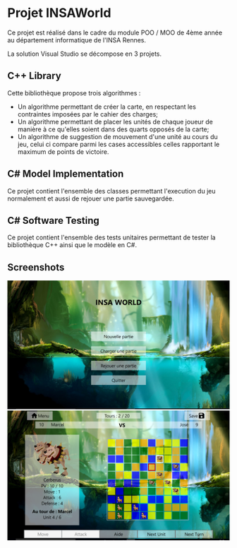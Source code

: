# Projet INSAWorld

Ce projet est réalisé dans le cadre du module POO / MOO de 4ème année au département informatique de l'INSA Rennes.

La solution Visual Studio se décompose en 3 projets.

## C++ Library

Cette bibliothèque propose trois algorithmes :  
- Un algorithme permettant de créer la carte, en respectant les contraintes imposées par le cahier des charges;  
- Un algorithme permettant de placer les unités de chaque joueur de manière à ce qu'elles soient dans des quarts opposés de la carte;  
- Un algorithme de suggestion de mouvement d'une unité au cours du jeu, celui ci compare parmi les cases accessibles celles rapportant le maximum de points de victoire.

## C# Model Implementation

Ce projet contient l'ensemble des classes permettant l'execution du jeu normalement et aussi de rejouer une partie sauvegardée.

## C# Software Testing

Ce projet contient l'ensemble des tests unitaires permettant de tester la bibliothèque C++ ainsi que le modèle en C#.

## Screenshots

![Image](./main-menu.png)
![Image](./game.png)
